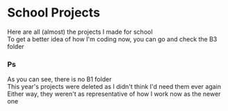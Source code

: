 # School Projects

Here are all (almost) the projects I made for school<br>
To get a better idea of how I'm coding now, you can go and check the B3 folder

### Ps

As you can see, there is no B1 folder<br>
This year's projects were deleted as I didn't think I'd need them ever again<br>
Either way, they weren't as representative of how I work now as the newer one
